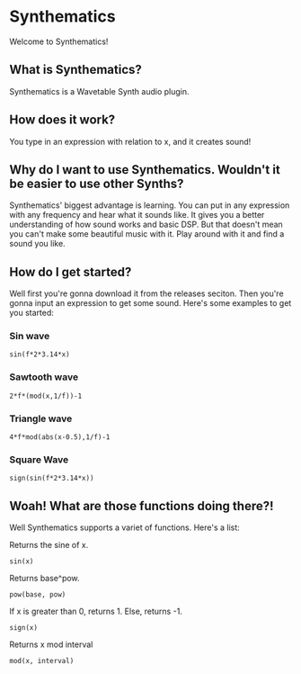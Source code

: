 # Synthematics
Welcome to Synthematics!

## What is Synthematics?
Synthematics is a Wavetable Synth audio plugin.

## How does it work?
You type in an expression with relation to x, and it creates sound!

## Why do I want to use Synthematics. Wouldn't it be easier to use other Synths?
Synthematics' biggest advantage is learning. You can put in any expression with any frequency and hear what it sounds like. It gives you a better understanding of how sound works and basic DSP. But that doesn't mean you can't make some beautiful music with it. Play around with it and find a sound you like.

## How do I get started?
Well first you're gonna download it from the releases seciton. Then you're gonna input an expression to get some sound. Here's some examples to get you started:

### Sin wave
```
sin(f*2*3.14*x)
```

### Sawtooth wave
```
2*f*(mod(x,1/f))-1
```

### Triangle wave
```
4*f*mod(abs(x-0.5),1/f)-1
```

### Square Wave
```
sign(sin(f*2*3.14*x))
```

## Woah! What are those functions doing there?!
Well Synthematics supports a variet of functions. Here's a list:

Returns the sine of x.
```
sin(x)
```


Returns base^pow.
```
pow(base, pow)
```

If x is greater than 0, returns 1. Else, returns -1.
```
sign(x)
```

Returns x mod interval
```
mod(x, interval)
```




